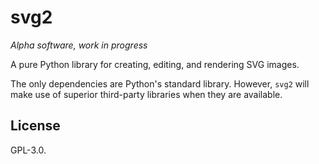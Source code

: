# svg2

_Alpha software, work in progress_

A pure Python library for creating, editing, and rendering SVG images.

The only dependencies are Python's standard library.
However, `svg2` will make use of superior third-party libraries when they
are available.

## License

GPL-3.0.
